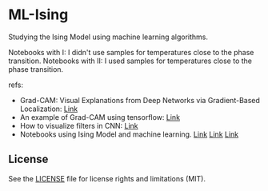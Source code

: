 # ML-Ising
Studying the Ising Model using machine learning algorithms.

Notebooks with I: I didn't use samples for temperatures close to the phase transition.
Notebooks with II: I used samples for temperatures close to the phase transition.

refs:

- Grad-CAM: Visual Explanations from Deep Networks via Gradient-Based Localization: [Link][gcam]
- An example of Grad-CAM using tensorflow: [Link][tfgcam]
- How to visualize filters in CNN: [Link][mch]
- Notebooks using Ising Model and machine learning. [Link][1] [Link][2] [Link][3]

[gcam]:https://doi.org/10.1109/ICCV.2017.74
[tfgcam]:https://www.hackevolve.com/where-cnn-is-looking-grad-cam/
[mch]:https://machinelearningmastery.com/how-to-visualize-filters-and-feature-maps-in-convolutional-neural-networks/
[1]:https://github.com/DanielJCase/Ising-Deep-Learning/blob/master/Ising_NN.ipynb
[2]:https://github.com/Emergent-Behaviors-in-Biology/mlreview_notebooks/blob/master/NB12_CIX-DNN_ising_TFlow.ipynb
[3]:https://github.com/francescobodria/Machine-Learning-for-Phase-Recognition/blob/master/Phase_learning_network.ipynb

## License

See the [LICENSE](LICENSE.md) file for license rights and limitations (MIT).
